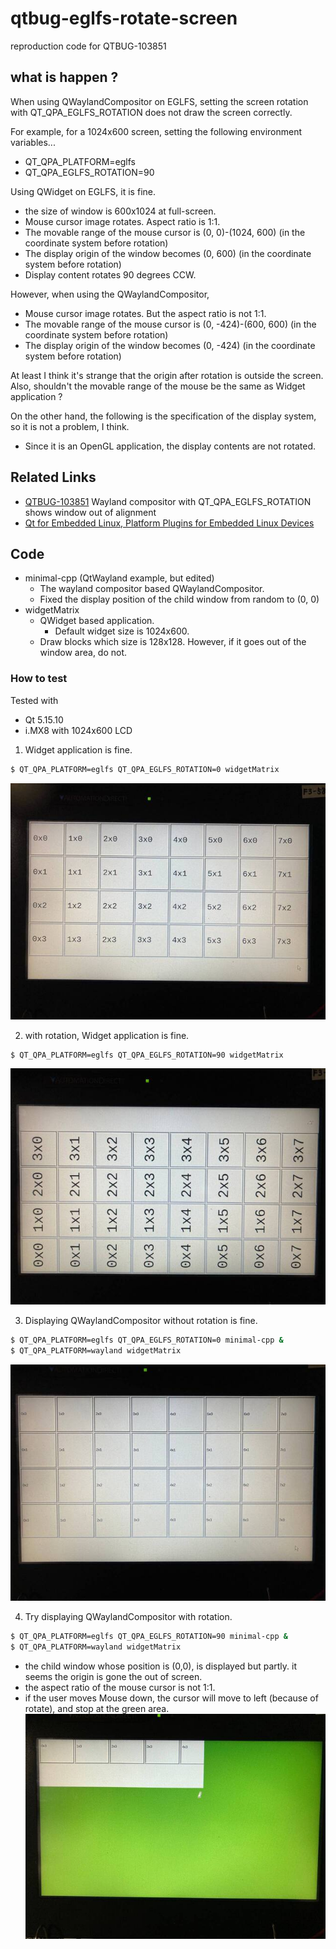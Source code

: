# qtbug-eglfs-rotate-screen

reproduction code for QTBUG-103851

## what is happen ?

When using QWaylandCompositor on EGLFS, setting the screen rotation with QT_QPA_EGLFS_ROTATION does not draw the screen correctly.

For example, for a 1024x600 screen, setting the following environment variables...
* QT_QPA_PLATFORM=eglfs
* QT_QPA_EGLFS_ROTATION=90

Using QWidget on EGLFS, it is fine.
* the size of window is 600x1024 at full-screen.
* Mouse cursor image rotates. Aspect ratio is 1:1.
* The movable range of the mouse cursor is (0, 0)-(1024, 600) (in the coordinate system before rotation)
* The display origin of the window becomes (0, 600) (in the coordinate system before rotation)
* Display content rotates 90 degrees CCW.

However, when using the QWaylandCompositor,
* Mouse cursor image rotates. But the aspect ratio is not 1:1.
* The movable range of the mouse cursor is (0, -424)-(600, 600) (in the coordinate system before rotation)
* The display origin of the window becomes (0, -424) (in the coordinate system before rotation)

At least I think it's strange that the origin after rotation is outside the screen.  
Also, shouldn't the movable range of the mouse be the same as Widget application ?

On the other hand, the following is the specification of the display system, so it is not a problem, I think.
* Since it is an OpenGL application, the display contents are not rotated.

## Related Links
- [QTBUG-103851](https://bugreports.qt.io/browse/QTBUG-103851) Wayland compositor with QT_QPA_EGLFS_ROTATION shows window out of alignment
- [Qt for Embedded Linux, Platform Plugins for Embedded Linux Devices](https://doc.qt.io/qt-5/embedded-linux.html#platform-plugins-for-embedded-linux-devices)

## Code
* minimal-cpp (QtWayland example, but edited)
  * The wayland compositor based QWaylandCompositor.
  * Fixed the display position of the child window from random to (0, 0)
* widgetMatrix
  * QWidget based application.
    * Default widget size is 1024x600.
  * Draw blocks which size is 128x128. However, if it goes out of the window area, do not.

### How to test
Tested with
* Qt 5.15.10
* i.MX8 with 1024x600 LCD

1. Widget application is fine. 
```bash
$ QT_QPA_PLATFORM=eglfs QT_QPA_EGLFS_ROTATION=0 widgetMatrix
```
![screenshot](images/widget-eglfs-without-rotation.jpg)

2. with rotation, Widget application is fine. 
```bash
$ QT_QPA_PLATFORM=eglfs QT_QPA_EGLFS_ROTATION=90 widgetMatrix
```
![screenshot](images/widget-eglfs-with-rotation.jpg)

3. Displaying QWaylandCompositor without rotation is fine.
```bash
$ QT_QPA_PLATFORM=eglfs QT_QPA_EGLFS_ROTATION=0 minimal-cpp &
$ QT_QPA_PLATFORM=wayland widgetMatrix
```
![screenshot](images/wayland-without-rotation.jpg)

4. Try displaying QWaylandCompositor with rotation. 
```bash
$ QT_QPA_PLATFORM=eglfs QT_QPA_EGLFS_ROTATION=90 minimal-cpp &
$ QT_QPA_PLATFORM=wayland widgetMatrix
```
* the child window whose position is (0,0), is displayed but partly. it seems the origin is gone the out of screen.
* the aspect ratio of the mouse cursor is not 1:1.
* if the user moves Mouse down, the cursor will move to left (because of rotate), and stop at the green area.
![screenshot](images/wayland-with-rotation.jpg)
